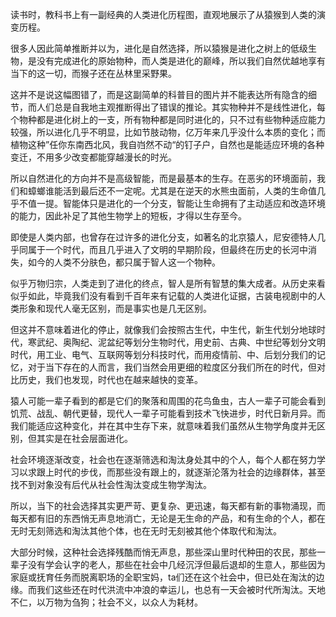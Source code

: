 读书时，教科书上有一副经典的人类进化历程图，直观地展示了从猿猴到人类的演变历程。

很多人因此简单推断并以为，进化是自然选择，所以猿猴是进化之树上的低级生物，是没有完成进化的原始物种，而人类是进化的巅峰，所以我们自然优越地享有当下的这一切，而猴子还在丛林里采野果。

这并不是说这幅图错了，而是这副简单的科普目的图片并不能表达所有隐含的细节，而人们总是自我地主观推断得出了错误的推论。其实物种并不是线性进化，每个物种都是进化树上的一支，所有物种都是同时进化的，只不过有些物种适应能力较强，所以进化几乎不明显，比如节肢动物，亿万年来几乎没什么本质的变化；而植物这种”任你东南西北风，我自岿然不动“的钉子户，自然也是能适应环境的各种变迁，不用多少改变都能穿越漫长的时光。

所以自然进化的方向并不是高级智能，而是最基本的生存。在恶劣的环境面前，我们和蟑螂谁能活到最后还不一定呢。尤其是在逆天的水熊虫面前，人类的生命值几乎不值一提。智能体只是进化的一个分支，智能让生命拥有了主动适应和改造环境的能力，因此补足了其他生物学上的短板，才得以生存至今。

即使是人类内部，也曾存在过许多的进化分支，如著名的北京猿人，尼安德特人几乎同属于一个时代，而且几乎进入了文明的早期阶段，但最终在历史的长河中消失，如今的人类不分肤色，都只属于智人这一个物种。

似乎万物归宗，人类走到了进化的终点，智人是所有智慧的集大成者。从历史来看似乎如此，毕竟我们没有看到千百年来有记载的人类进化证据，古装电视剧中的人类形象和现代人毫无区别，而是事实也是几无区别。

但这并不意味着进化的停止，就像我们会按照古生代，中生代，新生代划分地球时代，寒武纪、奥陶纪、泥盆纪等划分生物时代，用史前、古典、中世纪等划分文明时代，用工业、电气、互联网等划分科技时代，而用疫情前、中、后划分我们的记忆，对于当下存在的人而言，我们当然会用更细的粒度区分我们所在的时代，但对比历史，我们也发现，时代也在越来越快的变革。


猿人可能一辈子看到的都是它们的聚落和周围的花鸟鱼虫，古人一辈子可能会看到饥荒、战乱、朝代更替，现代人一辈子可能看到技术飞快进步，时代日新月异。而我们能适应这种变化，并在其中生存下来，就意味着我们虽然从生物学角度并无区别，但其实是在社会层面进化。

社会环境逐渐改变，社会也在逐渐筛选和淘汰身处其中的个人，每个人都在努力学习以求跟上时代的步伐，而那些没有跟上的，就逐渐沦落为社会的边缘群体，甚至找不到对象没有后代从社会性淘汰变成生物学淘汰。

所以，当下的社会选择其实更严苛、更复杂、更迅速，每天都有新的事物涌现，而每天都有旧的东西悄无声息地消亡，无论是无生命的产品，和有生命的个人，都在无时无刻筛选和淘汰其他个体，也在无时无刻被其他个体取代和淘汰。

大部分时候，这种社会选择残酷而悄无声息，那些深山里时代种田的农民，那些一辈子没有学会认字的老人，那些在社会中几经沉浮但最后退却的生意人，那些因为家庭或抚育任务而脱离职场的全职宝妈，ta们还在这个社会中，但已处在淘汰的边缘。而我们这些还在时代洪流中冲浪的幸运儿，也总有一天会被时代所淘汰。天地不仁，以万物为刍狗；社会不义，以众人为耗材。
